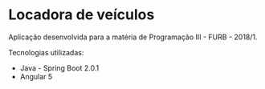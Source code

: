 # Locadora de veículos

Aplicação desenvolvida para a matéria de Programação III - FURB - 2018/1.

Tecnologias utilizadas:

- Java - Spring Boot 2.0.1
- Angular 5

